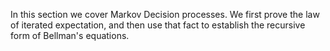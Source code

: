 In this section we cover Markov Decision processes.  We first prove the law of iterated expectation, and then use that fact to establish the recursive form of Bellman's equations.
